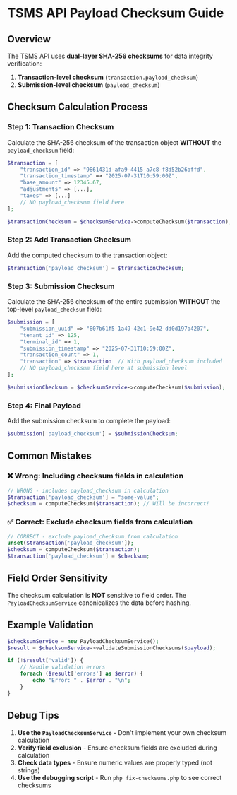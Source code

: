 # TSMS API Payload Checksum Guide

## Overview
The TSMS API uses **dual-layer SHA-256 checksums** for data integrity verification:
1. **Transaction-level checksum** (`transaction.payload_checksum`)
2. **Submission-level checksum** (`payload_checksum`)

## Checksum Calculation Process

### Step 1: Transaction Checksum
Calculate the SHA-256 checksum of the transaction object **WITHOUT** the `payload_checksum` field:

```php
$transaction = [
    "transaction_id" => "9861431d-afa9-4415-a7c8-f8d52b26bffd",
    "transaction_timestamp" => "2025-07-31T10:59:00Z",
    "base_amount" => 12345.67,
    "adjustments" => [...],
    "taxes" => [...]
    // NO payload_checksum field here
];

$transactionChecksum = $checksumService->computeChecksum($transaction);
```

### Step 2: Add Transaction Checksum
Add the computed checksum to the transaction object:

```php
$transaction['payload_checksum'] = $transactionChecksum;
```

### Step 3: Submission Checksum
Calculate the SHA-256 checksum of the entire submission **WITHOUT** the top-level `payload_checksum` field:

```php
$submission = [
    "submission_uuid" => "807b61f5-1a49-42c1-9e42-dd0d197b4207",
    "tenant_id" => 125,
    "terminal_id" => 1,
    "submission_timestamp" => "2025-07-31T10:59:00Z",
    "transaction_count" => 1,
    "transaction" => $transaction  // With payload_checksum included
    // NO payload_checksum field here at submission level
];

$submissionChecksum = $checksumService->computeChecksum($submission);
```

### Step 4: Final Payload
Add the submission checksum to complete the payload:

```php
$submission['payload_checksum'] = $submissionChecksum;
```

## Common Mistakes

### ❌ Wrong: Including checksum fields in calculation
```php
// WRONG - includes payload_checksum in calculation
$transaction['payload_checksum'] = "some-value";
$checksum = computeChecksum($transaction); // Will be incorrect!
```

### ✅ Correct: Exclude checksum fields from calculation
```php
// CORRECT - exclude payload_checksum from calculation
unset($transaction['payload_checksum']);
$checksum = computeChecksum($transaction);
$transaction['payload_checksum'] = $checksum;
```

## Field Order Sensitivity
The checksum calculation is **NOT** sensitive to field order. The `PayloadChecksumService` canonicalizes the data before hashing.

## Example Validation
```php
$checksumService = new PayloadChecksumService();
$result = $checksumService->validateSubmissionChecksums($payload);

if (!$result['valid']) {
    // Handle validation errors
    foreach ($result['errors'] as $error) {
        echo "Error: " . $error . "\n";
    }
}
```

## Debug Tips
1. **Use the `PayloadChecksumService`** - Don't implement your own checksum calculation
2. **Verify field exclusion** - Ensure checksum fields are excluded during calculation
3. **Check data types** - Ensure numeric values are properly typed (not strings)
4. **Use the debugging script** - Run `php fix-checksums.php` to see correct checksums
